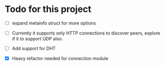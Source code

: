 # Todo for this project

-  [ ] expand metainfo struct for more options

- [ ] Currently it supports only HTTP connections to discover peers, explore if it to support UDP also. 

- [ ] Add support for DHT

- [x] Heavy refactor needed for connection module
